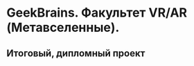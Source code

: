 # GeekBrains. Факультет VR/AR (Метавселенные).
## Итоговый, дипломный проект 


<!-- Пример хорошей структуры

https://github.com/MorgunovaAO/Diploma_project/blob/main/MorgunovaA_group3189.md
 
Тема проекта: Исследование особенностей организации процесса ручного тестирования веб-приложений в условиях отсутствия технического задания на примере тестирования интернет-магазина парфюмерии и косметики. 

Цель: Изучить особенности ручного тестирования веб-приложений в условиях отсутствия спецификации к программному продукту и разработать предложения по улучшению процесса ручного тестирования веб-приложения РИВ ГОШ. 

Задачи: 

Изучить литературу, касающуюся темы исследования. 
Рассмотреть основные виды и методы ручного тестирования веб-приложений.
Ознакомиться с основными принципами составления, такой тестовой документации, как чек-листы, тест-кейсы, тест-планы, баг-репорты. 
Составить план ручного тестирования веб-приложения РИВ ГОШ с использованием техник тест-дизайна. 
Выполнить ручное тестирование веб-приложения РИВ ГОШ. 
Разработать предложения по улучшению ручного тестирования веб-приложения РИВ ГОШ.
Инструменты: Postman, Qase.io, TestRail или Jira (решу позднее), DevTools, Git, Charles Proxy, FastStone Capture 7.2.
Структура дипломного проекта: 
Оглавление 
Введение (2–3 стр.) 
Глава 1. Основы ручного тестирования веб-приложений (~15 стр.) 
1.1 Что такое веб-приложение, его особенности 
1.2 Что такое тестирование, кто такой тестировщик. Зачем нужно тестирование и когда оно начинается 
1.3 Этапы ручного тестирования веб-приложений 
1.4 Источники требований: что такое техническое задание и как проводить ручное тестирование, если техническое задание отсутствует 
Глава 2. Подготовка к ручному тестированию веб-приложения (~15 стр7) 
2.1 Составление чек-листов 
2.2 Составление тест-кейсов 
2.3 Разработка тест-плана
2.4 Тест-дизайн и тест-аналитика 
2.5 Баг-репорты и багтрекинговая система 
Глава 3. Проведение тестирования и разработка предложений по улучшению тестирования Интернет-магазина РИВ ГОШ (~20 стр.) 
3.1 Тестирование функциональности 
3.2 Тестирование юзабилити 
3.3 Тестирование интерфейса 
3.4 Тестирование совместимости 
3.5 Тестирование производительности 
3.6 Тестирование безопасности 
3.7 Подведение итогов. Разработка предложений по улучшению ручного тестирования веб-приложения РИВ ГОШ 
Заключение (~ 4 стр.) 
Список используемой литературы и ресурсов
Приложения -->
